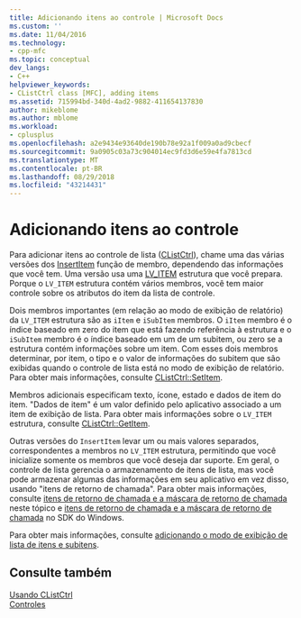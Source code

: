 ```yaml
---
title: Adicionando itens ao controle | Microsoft Docs
ms.custom: ''
ms.date: 11/04/2016
ms.technology:
- cpp-mfc
ms.topic: conceptual
dev_langs:
- C++
helpviewer_keywords:
- CListCtrl class [MFC], adding items
ms.assetid: 715994bd-340d-4ad2-9882-411654137830
author: mikeblome
ms.author: mblome
ms.workload:
- cplusplus
ms.openlocfilehash: a2e9434e93640de190b78e92a1f009a0ad9cbecf
ms.sourcegitcommit: 9a0905c03a73c904014ec9fd3d6e59e4fa7813cd
ms.translationtype: MT
ms.contentlocale: pt-BR
ms.lasthandoff: 08/29/2018
ms.locfileid: "43214431"
---
```

# <a name="adding-items-to-the-control"></a>Adicionando itens ao controle
Para adicionar itens ao controle de lista ([CListCtrl](../mfc/reference/clistctrl-class.md)), chame uma das várias versões dos [InsertItem](../mfc/reference/clistctrl-class.md#insertitem) função de membro, dependendo das informações que você tem. Uma versão usa uma [LV_ITEM](/windows/desktop/api/commctrl/ns-commctrl-taglvitema) estrutura que você prepara. Porque o `LV_ITEM` estrutura contém vários membros, você tem maior controle sobre os atributos do item da lista de controle.  
  
 Dois membros importantes (em relação ao modo de exibição de relatório) da `LV_ITEM` estrutura são as `iItem` e `iSubItem` membros. O `iItem` membro é o índice baseado em zero do item que está fazendo referência à estrutura e o `iSubItem` membro é o índice baseado em um de um subitem, ou zero se a estrutura contém informações sobre um item. Com esses dois membros determinar, por item, o tipo e o valor de informações do subitem que são exibidas quando o controle de lista está no modo de exibição de relatório. Para obter mais informações, consulte [CListCtrl::SetItem](../mfc/reference/clistctrl-class.md#setitem).  
  
 Membros adicionais especificam texto, ícone, estado e dados de item do item. "Dados de item" é um valor definido pelo aplicativo associado a um item de exibição de lista. Para obter mais informações sobre o `LV_ITEM` estrutura, consulte [CListCtrl::GetItem](../mfc/reference/clistctrl-class.md#getitem).  
  
 Outras versões do `InsertItem` levar um ou mais valores separados, correspondentes a membros no `LV_ITEM` estrutura, permitindo que você inicialize somente os membros que você deseja dar suporte. Em geral, o controle de lista gerencia o armazenamento de itens de lista, mas você pode armazenar algumas das informações em seu aplicativo em vez disso, usando "itens de retorno de chamada". Para obter mais informações, consulte [itens de retorno de chamada e a máscara de retorno de chamada](../mfc/callback-items-and-the-callback-mask.md) neste tópico e [itens de retorno de chamada e a máscara de retorno de chamada](/windows/desktop/Controls/using-list-view-controls) no SDK do Windows.  
  
 Para obter mais informações, consulte [adicionando o modo de exibição de lista de itens e subitens](/windows/desktop/Controls/using-list-view-controls).  
  
## <a name="see-also"></a>Consulte também  
 [Usando CListCtrl](../mfc/using-clistctrl.md)   
 [Controles](../mfc/controls-mfc.md)

